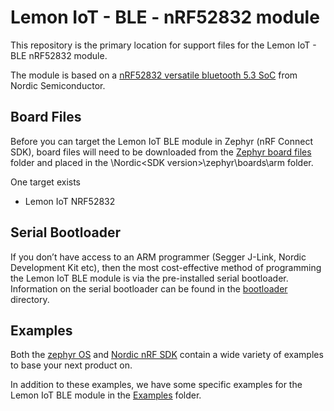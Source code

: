 # Lemon IoT - BLE - nRF52832 module
This repository is the primary location for support files for the Lemon IoT - BLE nRF52832 module. 

The module is based on a [nRF52832 versatile bluetooth 5.3 SoC](https://www.nordicsemi.com/products/nrf52832) from Nordic Semiconductor.

## Board Files

Before you can target the Lemon IoT BLE module in Zephyr (nRF Connect SDK), board files will need to be downloaded from the [Zephyr board files](https://github.com/aaron-mohtar-co/Lemon-IoT-BLE-nRF52832/tree/main/Zephyr%20board%20files/arm) folder and placed in the \Nordic\<SDK version>\zephyr\boards\arm folder.

One target exists
* Lemon IoT NRF52832

## Serial Bootloader

If you don’t have access to an ARM programmer (Segger J-Link, Nordic Development Kit etc), then the most cost-effective method of programming the Lemon IoT BLE module is via the pre-installed serial bootloader. Information on the serial bootloader can be found in the [bootloader](https://github.com/aaron-mohtar-co/Lemon-IoT-BLE-nRF52832/tree/main/Bootloader) directory.

## Examples

Both the [zephyr OS](https://github.com/zephyrproject-rtos/zephyr/tree/main/samples) and [Nordic nRF SDK](https://github.com/nrfconnect/sdk-nrf/tree/main/samples) contain a wide variety of examples to base your next product on. 

In addition to these examples, we have some specific examples for the Lemon IoT BLE module in the [Examples](https://github.com/aaron-mohtar-co/Lemon-IoT-BLE-nRF52832/tree/main/Examples) folder.
